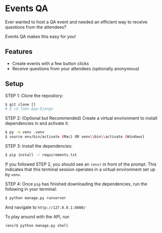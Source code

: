 # Events QA
Ever wanted to host a QA event and needed an efficient way to receive questions from the attendees?

Events QA makes this easy for you!

## Features
- Create events with a few button clicks
- Receive questions from your attendees (optionally anonymous)


## Setup

STEP 1: Clone the repository:

```sh
$ git clone []
# $ cd ToDo-App-Django
```

STEP 2: (Optional but Recommended) Create a virtual environment to install dependencies in and activate it:

```sh
$ py -m venv .venv
$ source env/bin/activate (Mac) OR venv\\bin\\activate (Windows)
```

STEP 3: Install the dependencies:

```sh
$ pip install -r requirements.txt
```
If you followed STEP 2, you should see an `(env)` in front of the prompt. This indicates that this terminal
session operates in a virtual environment set up by `venv`.

STEP 4: Once `pip` has finished downloading the dependencies, run the following in your terminal:

```sh
$ python manage.py runserver
```
And navigate to `http://127.0.0.1:8000/`

To play around with the API, run
```
(env)$ python manage.py shell
```